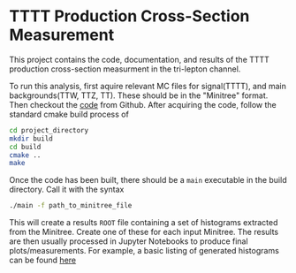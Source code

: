 TTTT Production Cross-Section Measurement
=========================================

This project contains the code, documentation, and results of the TTTT
production cross-section measurment in the tri-lepton channel.

To run this analysis, first aquire relevant MC files for signal(TTTT), and main
backgrounds(TTW, TTZ, TT). These should be in the "Minitree" format. Then
checkout the [code](https://github.com/cfangmeier/TTTT) from Github. After
acquiring the code, follow the standard cmake build process of

```bash
cd project_directory
mkdir build
cd build
cmake ..
make
```

Once the code has been built, there should be a `main` executable in the build directory. Call it with the syntax

```bash
./main -f path_to_minitree_file
```


This will create a results `ROOT` file containing a set of histograms extracted
from the Minitree. Create one of these for each input Minitree. The results are
then usually processed in Jupyter Notebooks to produce final
plots/measurements. For example, a basic listing of generated histograms can be
found [here](./TTTT_Analysis.html)
